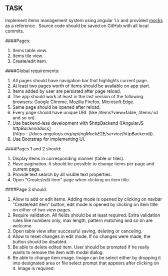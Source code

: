 ## TASK
Implement items management system using angular 1.x and provided [mocks](/mocks.zip) as a reference . Source code should be saved on GitHub with all local commits.

####Pages:
1. Items table view.
2. Items tile view.
3. Create/edit item.

####Global requirements:
1. All pages should have navigation bar that highlights current page.
2. At least two pages worth of items should be available on app start.
3. Items added by user are persisted after page reload.
4. The app should work at least in the last version of the following browsers: Google Chrome, Mozilla Firefox, Microsoft Edge.
5. Same page should be opened after reload.
6. Every page should have unique URL (like /items?view=table, /items/:id and so on).
7. Use backend-less development with $httpBackend ([AngularJS $httpBackend docs](https://docs.angularjs.org/api/ngMockE2E/service/$httpBackend)).
8. Use Bootstrap for implementing UI.


####Pages 1 and 2 should:
1. Display items in corresponding manner (table or tiles).
2. Have pagination. It should be possible to change items per page and current page.
3. Provide text search by all visible text properties.
4. Open "Create/edit item" page when clicking on item title.

####Page 3 should:
1. Allow to add or edit items. Adding mode is opened by clicking on navbar "Create/edit item" button, edit mode is opened by clicking on item title on either of two view pages.
2. Require validation. All fields should be at least required. Extra validation rules like numbers only, max length, pattern matching and so on are welcome.
3. Open table view after successful saving, deleting or canceling.
4. Allow to reset changes in edit mode. If no changes were made, the button should be disabled.
5. Be able to delete edited item. User should be prompted if he really wants to remove the item with modal dialog.
6. Be able to change item image. Image can be select either by dropping it into designated area or file select prompt that appears after clicking on it. Image is required.
